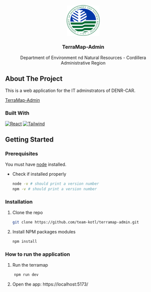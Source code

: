 <a id="readme-top"></a>

<!-- PROJECT LOGO -->
<br />
<div align="center">
  <a href="https://github.com/yukiroow/terramap-admin">
    <img src="src\assets\DENR-logo.svg" alt="Logo" width="106" height="98">
  </a>

<h3 align="center">TerraMap-Admin</h3>

  <p align="center">
    Department of Environment nd Natural Resources - Cordillera Administrative Region
  </p>
</div>

<!-- ABOUT THE PROJECT -->
## About The Project

This is a web application for the IT adminstrators of DENR-CAR.

[TerraMap-Admin](https://github.com/team-kotl/terramap-admin)

### Built With

[![React][React.js]][React-url] [![Tailwind][Tailwind.icon]][Tailwind-url]

<!-- GETTING STARTED -->
## Getting Started
### Prerequisites

You must have [node](https://nodejs.org/dist/v22.11.0/node-v22.11.0-x64.msi) installed.
* Check if installed properly
  ```sh
  node -v # should print a version number
  npm -v # should print a version number
  ```

### Installation

1. Clone the repo
   ```sh
   git clone https://github.com/team-kotl/terramap-admin.git
   ```
2. Install NPM packages modules
   ```sh
   npm install
   ```

### How to run the application

1. Run the terramap
```bash
    npm run dev
```

2. Open the app: https://localhost:5173/


<!-- MARKDOWN LINKS & IMAGES -->
[Express.js]: https://img.shields.io/badge/Express-000000?style=for-the-badge&logo=express&logoColor=white
[Express-url]: https://expressjs.com/
[React.js]: https://img.shields.io/badge/React-20232A?style=for-the-badge&logo=react&logoColor=61DAFB
[React-url]: https://reactjs.org/
[Tailwind.icon]: https://img.shields.io/badge/TailwindCSS-563D7C?style=for-the-badge&logo=tailwindcss&logoColor=white
[Tailwind-url]: https://tailwindcss.com/
[MYSQL.logo]: https://img.shields.io/badge/MySQL-4479A1?style=for-the-badge&logo=mysql&logoColor=white
[MYSQL-url]: https://www.mysql.com/
